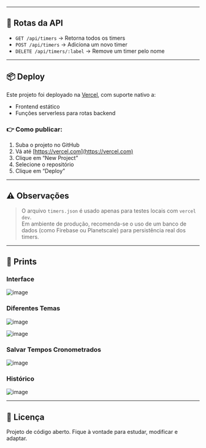 
---

## 🔄 Rotas da API

- `GET /api/timers` → Retorna todos os timers
- `POST /api/timers` → Adiciona um novo timer
- `DELETE /api/timers/:label` → Remove um timer pelo nome

---

## 📦 Deploy

Este projeto foi deployado na [Vercel](https://vercel.com/), com suporte nativo a:

- Frontend estático
- Funções serverless para rotas backend

### 👉 Como publicar:

1. Suba o projeto no GitHub
2. Vá até [https://vercel.com](https://vercel.com)
3. Clique em “New Project”
4. Selecione o repositório
5. Clique em “Deploy”

---

## ⚠️ Observações

> O arquivo `timers.json` é usado apenas para testes locais com `vercel dev`.  
> Em ambiente de produção, recomenda-se o uso de um banco de dados (como Firebase ou Planetscale) para persistência real dos timers.

---

## 📸 Prints

### Interface

![image](https://github.com/user-attachments/assets/b9996c79-98bd-4b0a-985e-bfab979a24b9)

### Diferentes Temas

![image](https://github.com/user-attachments/assets/b508e7b0-184f-4dad-9de6-a26764b331ea)

![image](https://github.com/user-attachments/assets/2849d68b-a10c-4d57-8064-78e80e54fc4d)

### Salvar Tempos Cronometrados

![image](https://github.com/user-attachments/assets/45e6520a-978e-477f-a4c6-dc8991b3afb0)

### Histórico

![image](https://github.com/user-attachments/assets/f5b404c0-c395-41a0-ab6a-07955012fbc9)


---

## 📄 Licença

Projeto de código aberto. Fique à vontade para estudar, modificar e adaptar.
